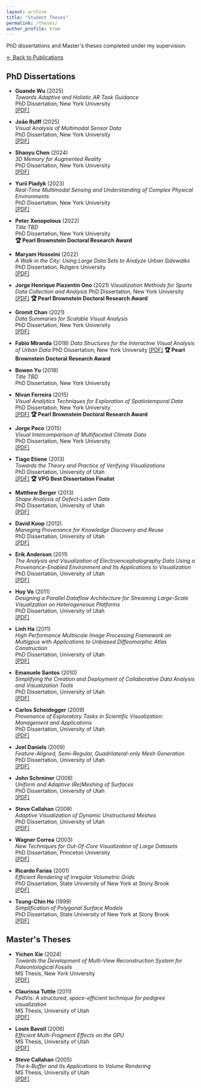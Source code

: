 ```yaml
---
layout: archive
title: "Student Theses"
permalink: /theses/
author_profile: true
---
```


PhD dissertations and Master's theses completed under my supervision.

[← Back to Publications](/publications/)

## PhD Dissertations

- **Guande Wu** (2025)  
  *Towards Adaptive and Holistic AR Task Guidance*  
  PhD Dissertation, New York University  
  [[PDF]](../thesis/guande-wu-thesis.pdf)

- **João Rulff** (2025)  
  *Visual Analysis of Multimodal Sensor Data*  
  PhD Dissertation, New York University  
  [[PDF]](../thesis/joao-rulff-thesis.pdf)

- **Shaoyu Chen** (2024)  
  *3D Memory for Augmented Reality*  
  PhD Dissertation, New York University  
  [[PDF]](../thesis/shaoyu-chen-thesis.pdf)

- **Yurii Piadyk** (2023)  
  *Real-Time Multimodal Sensing and Understanding of Complex Physical Environments*  
  PhD Dissertation, New York University  
  [[PDF]](../thesis/yurii-piadyk-thesis.pdf)

- **Peter Xenopolous** (2022)  
  *Title TBD*  
  PhD Dissertation, New York University  
  **🏆 Pearl Brownstein Doctoral Research Award**

- **Maryam Hosseini** (2022)  
  *A Walk in the City: Using Large Data Sets to Analyze Urban Sidewalks*  
  PhD Dissertation, Rutgers University  
  [[PDF]](../thesis/maryam-hosseini-thesis.pdf)

- **Jorge Henrique Piazentin Ono** (2021)
  *Visualization Methods for Sports Data Collection and Analysis*
  PhD Dissertation, New York University
  [[PDF]](../thesis/jorge-ono-thesis.pdf)
  **🏆 Pearl Brownstein Doctoral Research Award**

- **Gromit Chan** (2021)  
  *Data Summaries for Scalable Visual Analysis*  
  PhD Dissertation, New York University  
  [[PDF]](../thesis/gromit-chan-thesis.pdf)

- **Fabio Miranda** (2018)
  *Data Structures for the Interactive Visual Analysis of Urban Data*
  PhD Dissertation, New York University
  [[PDF]](../thesis/fabio-miranda-thesis.pdf)
  **🏆 Pearl Brownstein Doctoral Research Award**

- **Bowen Yu** (2018)  
  *Title TBD*  
  PhD Dissertation, New York University  

- **Nivan Ferreira** (2015)  
  *Visual Analytics Techniques for Exploration of Spatiotemporal Data*  
  PhD Dissertation, New York University  
  [[PDF]](../thesis/nivan-ferreira-thesis.pdf)
  **🏆 Pearl Brownstein Doctoral Research Award**

- **Jorge Poco** (2015)  
  *Visual Intercomparison of Multifaceted Climate Data*  
  PhD Dissertation, New York University  
  [[PDF]](../thesis/jorge-poco-thesis.pdf)

- **Tiago Etiene** (2013)  
  *Towards the Theory and Practice of Verifying Visualizations*  
  PhD Dissertation, University of Utah  
  [[PDF]](../thesis/tiago-etiene-thesis.pdf)
  **🏆 VPG Best Dissertation Finalist**

- **Matthew Berger** (2013)  
  *Shape Analysis of Defect-Laden Data*  
  PhD Dissertation, University of Utah  
  [[PDF]](../thesis/matthew-berger-thesis.pdf)

- **David Koop** (2012)  
  *Managing Provenance for Knowledge Discovery and Reuse*  
  PhD Dissertation, University of Utah  
  [[PDF]](../thesis/david-koop-thesis.pdf)

- **Erik Anderson** (2011)  
  *The Analysis and Visualization of Electroencephalography Data Using a Provenance-Enabled Environment and Its Applications to Visualization*  
  PhD Dissertation, University of Utah  
  [[PDF]](../thesis/erik-anderson-phd-thesis.pdf)

- **Huy Vo** (2011)  
  *Designing a Parallel Dataflow Architecture for Streaming Large-Scale Visualization on Heterogeneous Platforms*  
  PhD Dissertation, University of Utah  
  [[PDF]](../thesis/huy-vo-thesis.pdf)

- **Linh Ha** (2011)  
  *High Performance Multiscale Image Processing Framework on Multigpus with Applications to Unbiased Diffeomorphic Atlas Construction*  
  PhD Dissertation, University of Utah  
  [[PDF]](../thesis/linh-ha-thesis.pdf)

- **Emanuele Santos** (2010)  
  *Simplifying the Creation and Deployment of Collaborative Data Analysis and Visualization Tools*  
  PhD Dissertation, University of Utah  
  [[PDF]](../thesis/emanuele-santos-thesis.pdf)

- **Carlos Scheidegger** (2009)  
  *Provenance of Exploratory Tasks in Scientific Visualization: Management and Applications*  
  PhD Dissertation, University of Utah  
  [[PDF]](../thesis/carlos-scheidegger-thesis-draft.pdf)

- **Joel Daniels** (2009)  
  *Feature-Aligned, Semi-Regular, Quadrilateral-only Mesh Generation*  
  PhD Dissertation, University of Utah  
  [[PDF]](../thesis/joel-daniels-thesis.pdf)

- **John Schreiner** (2008)  
  *Uniform and Adaptive (Re)Meshing of Surfaces*  
  PhD Dissertation, University of Utah  
  [[PDF]](../thesis/john-schreiner-thesis.pdf)

- **Steve Callahan** (2008)  
  *Adaptive Visualization of Dynamic Unstructured Meshes*  
  PhD Dissertation, University of Utah  
  [[PDF]](../thesis/steve-callahan-phd-thesis.pdf)

- **Wagner Correa** (2003)  
  *New Techniques for Out-Of-Core Visualization of Large Datasets*  
  PhD Dissertation, Princeton University  
  [[PDF]](../thesis/wagner-correa-thesis.pdf)

- **Ricardo Farias** (2001)  
  *Efficient Rendering of Irregular Volumetric Grids*  
  PhD Dissertation, State University of New York at Stony Brook  
  [[PDF]](../thesis/ricardo-farias-thesis.pdf)

- **Tsung-Chin Ho** (1999)  
  *Simplification of Polygonal Surface Models*  
  PhD Dissertation, State University of New York at Stony Brook  
  [[PDF]](../thesis/ho-phd.pdf)

## Master's Theses

- **Yichen Xie** (2024)  
  *Towards the Development of Multi-View Reconstruction System for Paleontological Fossils*  
  MS Thesis, New York University  
  [[PDF]](../thesis/yichen-xie-thesis.pdf)

- **Claurissa Tuttle** (2011)  
  *PedVis: A structured, space-efficient technique for pedigree visualization*  
  MS Thesis, University of Utah  
  [[PDF]](../thesis/claurissa-tuttle-ms-thesis.pdf)

- **Louis Bavoil** (2006)  
  *Efficient Multi-Fragment Effects on the GPU*  
  MS Thesis, University of Utah  
  [[PDF]](../thesis/louis-bavoil-ms-thesis.pdf)

- **Steve Callahan** (2005)  
  *The k-Buffer and Its Applications to Volume Rendering*  
  MS Thesis, University of Utah  
  [[PDF]](../thesis/steve-callahan-ms-thesis.pdf)

